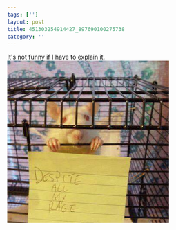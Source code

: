 ```yaml
---
tags: ['']
layout: post
title: 451303254914427_897690100275738
category: ''
---
```

It's not funny if I have to explain it.
![451303254914427_897690100275738](/uploads/2015-1-27-451303254914427_897690100275738.jpg)
